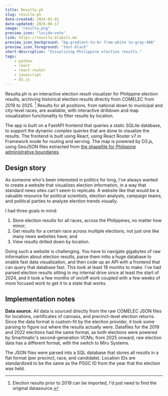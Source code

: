 ```yaml
---
title: Resulta.ph
slug: resulta-ph
date-created: 2024-01-01
date-updated: 2025-06-17
image: "resulta.png"
preview_icon: "lucide:vote"
link: https://resulta.blubits.me
preview_icon_background: "bg-gradient-to-br from-white to-gray-400"
preview_icon_foreground: "text-black"
short-description: "Visualizing Philippine election results."
tags:
    - python
    - react
    - react-router
    - javascript
    - d3.js
---
```


Resulta.ph is an interactive election result visualizer for Philippine election results, 
archiving historical election results directly from COMELEC from 2019 to 2025. [^1] 
Results for all positions, from national down to municipal and city-level races, are available,
with interactive drilldown and map visualization functionality to filter results by location.

The app is built on a FastAPI frontend that queries a static SQLite database, to support
the dynamic complex queries that are done to visualize the results. The frontend is built
using React, using React Router v7 in Framework mode for routing and serving. The map is
powered by D3.js, using GeoJSON files extracted from [the shapefile for Philippine administrative boundaries](https://data.humdata.org/dataset/cod-ab-phl).

## Design story

As someone who's been interested in politics for long, I've always wanted to create
a website that visualizes election information, in a way that standard news sites
can't seem to replicate. A website like that would be a valuable resource for political
scientists, election analysts, campaign teams, and political parties to analyze election
trends visually.

I had three goals in mind:

1. Store election results for all races, across the Philippines, no matter how minor;
2. Get results for a certain race across multiple elections, not just one like many news websites have; and
3. View results drilled down by location.

Doing such a website is challenging. You have to navigate gigabytes of raw
information about election results, parse them intto a huge database to enable
fast data visualization, and then code up an API with a frontend that can query 
that database fast. This took at least 18 months to make. I've had parsed election results
sitting in my internal drive since at least the start of 2024, and it took
a few months of on/off work coupled with a few weeks of more focused work to get
it to a state that works.

## Implementation notes

**Data source.** All data is sourced directly from the raw COMELEC JSON files for 
locations, certificates of canvass, and precinct-level election returns. Since
the data format is custom-fit by the election provider, it took some parsing to figure
out where the results actually were. Datafiles for the 2019 and 2022 elections
had the same format, as both elections were powered by Smartmatic's second-generation
VCMs; from 2025 onward, raw election data has a different format, with the switch
to Miru Systems.

The JSON files were parsed into a SQL database that stores all results in a flat format
(per precinct, race, and candidate). Location IDs are standardized to be the same as 
the PSGC ID from the year that the election was held.

[^1]: Election results prior to 2019 can be imported, I'd just need to find the original datasource.